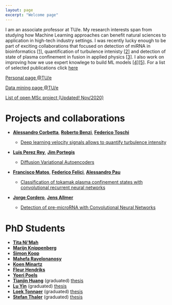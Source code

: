 ```yaml
---
layout: page
excerpt: "Welcome page"
---
```



I am an associate professor at TU/e. My research interests span from studying how Machine Learning approaches can benefit natural sciences to application in high-tech industry settings. I was recently lucky enough to be part of exciting collaborations that focused on detection of miRNA in bioinformatics [[1]](https://www.biorxiv.org/content/10.1101/840579v1.article-info), quantification of turbulence intenisty [[2]](https://arxiv.org/abs/1911.05718) and detection of state of plasma confinement in fusion in applied physics [[3]](https://arxiv.org/abs/1911.04234). I also work on improving how we use expert knowlege to build ML models [[4]](https://arxiv.org/abs/1901.08991)[[5]](https://arxiv.org/abs/1905.09523). For a list of selected publications click [here]({{site.url}}/publications/)

[Personal page @TU/e](https://www.tue.nl/en/research/researchers/vlado-menkovski/)

[Data mining page @TU/e](https://www.tue.nl/en/research/research-groups/data-mining/)

[List of open MSc project (Updated! Nov/2020)]({{site.url}}/mscprojects/)

<!--# Announcements

**[November 2019]**

PhD positions available on the MADEin4 Project. More details: [here](https://jobs.tue.nl/en/vacancy/phd-position-madein4-813304.html) 

-->

# Projects and collaborations
* [**Alessandro Corbetta**](http://corbetta.phys.tue.nl/), [**Roberto Benzi**](https://scholar.google.com/citations?user=QJeFmVEAAAAJ&hl=en), [**Federico Toschi**](http://toschi.phys.tue.nl/)
	* [Deep learning velocity signals allows to quantify turbulence intensity](https://arxiv.org/abs/1911.05718)

* [**Luis Perez Rey**](), [**Jim Portegis**]()
	* [Diffusion Variational Autoencoders](https://arxiv.org/abs/1901.08991)

* [**Francisco Matos**](), [**Federico Felici**](), [**Alessandro Pau**]()
	* [Classification of tokamak plasma confinement states with convolutional recurrent neural networks](https://arxiv.org/abs/1911.04234)

* [**Jorge Cordero**](), [**Jens Allmer**]()
	* [Detection of pre-microRNA with Convolutional Neural Networks](https://www.biorxiv.org/content/10.1101/840579v1.article-info)


# PhD  Students
* [**Tita Ni'Mah**](https://research.tue.nl/en/persons/iftitahu-nimah)
* [**Marijn Knippenberg**](https://research.tue.nl/en/persons/marijn-s-van-knippenberg)
* [**Simon Koop**](https://research.tue.nl/nl/persons/simon-m-koop)
* [**Mahefa Ravelonanosy**](https://research.tue.nl/en/persons/mahefa-ravelonanosy)
* [**Koen Minartz**](https://research.tue.nl/en/persons/koen-minartz)
* [**Fleur Hendriks**](https://research.tue.nl/en/persons/fleur-hendriks)
* [**Yoeri Poels**](https://research.tue.nl/en/persons/yoeri-rj-poels)
* [**Tianjin Huang**](https://research.tue.nl/en/persons/tianjin-huang) (graduated) [thesis](https://research.tue.nl/en/publications/the-roles-of-adversarial-examples-on-trustworthiness-of-deep-lear)
* [**Lu Yin**](https://research.tue.nl/en/persons/lu-yin) (graduated) [thesis](https://research.tue.nl/en/publications/knowledge-elicitation-using-psychometric-learning)
* [**Loek Tonnaer**]() (graduated) [thesis](https://research.tue.nl/en/publications/linearly-symmetry-based-disentangled-representations-and-their-ou)
* [**Stefan Thaler**]() (graduated) [thesis](https://www.win.tue.nl/ipa/?event=automation-for-information-security-using-machine-learning)
